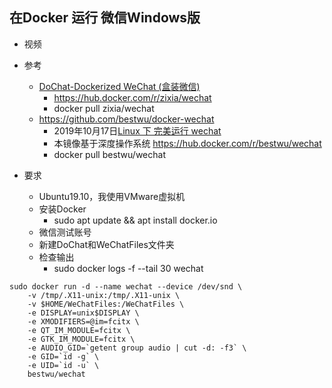 

## 在Docker 运行 微信Windows版

- 视频

- 参考
    - [DoChat-Dockerized WeChat (盒装微信) ](https://github.com/huan/docker-wechat)
        - https://hub.docker.com/r/zixia/wechat
        - docker pull zixia/wechat
    - https://github.com/bestwu/docker-wechat
        - 2019年10月17日[Linux 下 完美运行 wechat](https://www.kpromise.top/run-wechat-in-linux/)
        - 本镜像基于深度操作系统 https://hub.docker.com/r/bestwu/wechat
        - docker pull bestwu/wechat

- 要求
    - Ubuntu19.10，我使用VMware虚拟机
    - 安装Docker
        - sudo apt update && apt install docker.io
    - 微信测试账号
    - 新建DoChat和WeChatFiles文件夹
    - 检查输出
        -  sudo docker logs -f --tail 30 wechat

```
sudo docker run -d --name wechat --device /dev/snd \
    -v /tmp/.X11-unix:/tmp/.X11-unix \
    -v $HOME/WeChatFiles:/WeChatFiles \
    -e DISPLAY=unix$DISPLAY \
    -e XMODIFIERS=@im=fcitx \
    -e QT_IM_MODULE=fcitx \
    -e GTK_IM_MODULE=fcitx \
    -e AUDIO_GID=`getent group audio | cut -d: -f3` \
    -e GID=`id -g` \
    -e UID=`id -u` \
    bestwu/wechat
```
